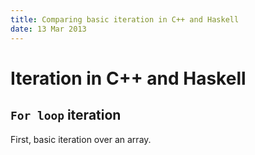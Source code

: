 ```yaml
---
title: Comparing basic iteration in C++ and Haskell
date: 13 Mar 2013
---
```


Iteration in C++ and Haskell
============================

`For loop` iteration
---------------------

First, basic iteration over an array.


